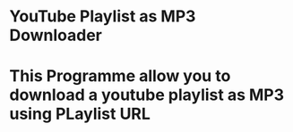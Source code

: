 # YouTube Playlist as MP3 Downloader

# This Programme allow you to download a youtube playlist as MP3 using PLaylist URL
